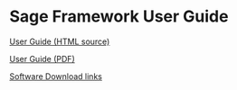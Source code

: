 # Sage Framework User Guide

[User Guide (HTML source)](https://github.com/USNavalResearchLaboratory/sageframework/blob/master/doc/singlehtml/index.html)

[User Guide (PDF)](https://github.com/USNavalResearchLaboratory/sageframework/blob/master/SAGEUserGuide.pdf)

[Software Download links](https://github.com/USNavalResearchLaboratory/sageframework/tree/master/src/_downloads)
